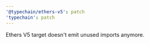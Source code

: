 ```yaml
---
'@typechain/ethers-v5': patch
'typechain': patch
---
```


Ethers V5 target doesn't emit unused imports anymore.
